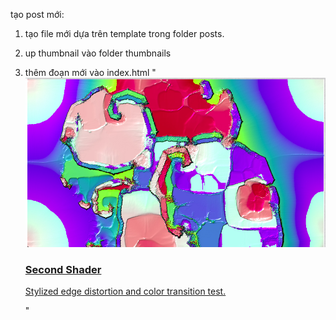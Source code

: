tạo post mới:
1. tạo file mới dựa trên template trong folder posts.


2. up thumbnail vào folder thumbnails
3. thêm đoạn mới vào index.html
"<a href="posts/second-shader.html" class="post">
      <img src="thumbnails/second-shader.jpg" alt="Second Shader Thumbnail">
      <div class="post-info">
        <h3>Second Shader</h3>
        <p>Stylized edge distortion and color transition test.</p>
      </div>
    </a>"

